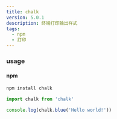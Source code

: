 ```yaml
---
title: chalk
version: 5.0.1
description: 终端打印输出样式
tags: 
  - npm
  - 打印
---
```


### usage

#### npm

```bash
npm install chalk
```

```js
import chalk from 'chalk'

console.log(chalk.blue('Hello world!'))
```
